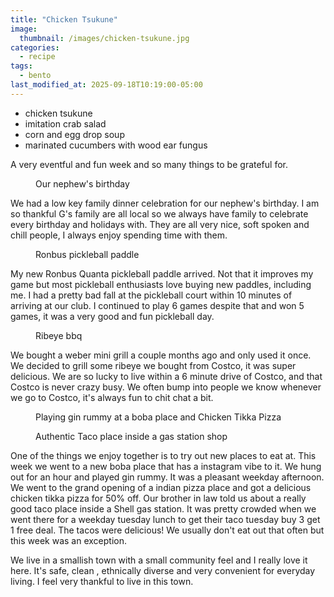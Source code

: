 ```yaml
---
title: "Chicken Tsukune"
image: 
  thumbnail: /images/chicken-tsukune.jpg
categories:
  - recipe
tags:
  - bento
last_modified_at: 2025-09-18T10:19:00-05:00
---
```


* chicken tsukune
* imitation crab salad
* corn and egg drop soup
* marinated cucumbers with wood ear fungus

A very eventful and fun week and so many things to be grateful for.

<figure class="align-left">
  <a href="#"><img src="{{ '/images/birthday-celebration.jpg' | absolute_url }}" alt=""></a>
  <figcaption>Our nephew's birthday</figcaption>
</figure> 

We had a low key family dinner celebration for our nephew's birthday. I am so thankful G's family are all local so we always have family to celebrate every birthday and holidays with. They are all very nice, soft spoken and chill people, I always enjoy spending time with them.

<figure class="align-left">
  <a href="#"><img src="{{ '/images/ronbus-paddle.jpg' | absolute_url }}" alt=""></a>
  <figcaption>Ronbus pickleball paddle</figcaption>
</figure> 

My new Ronbus Quanta pickleball paddle arrived. Not that it improves my game but most pickleball enthusiasts love buying new paddles, including me. I had a pretty bad fall at the pickleball court within 10 minutes of arriving at our club. I continued to play 6 games despite that and won 5 games, it was a very good and fun pickleball day.

<figure class="align-left">
  <a href="#"><img src="{{ '/images/ribeye-bbq.jpg' | absolute_url }}" alt=""></a>
  <figcaption>Ribeye bbq</figcaption>
</figure> 

We bought a weber mini grill a couple months ago and only used it once. We decided to grill some ribeye we bought from Costco, it was super delicious. We are so lucky to live within a 6 minute drive of Costco, and that Costco is never crazy busy. We often bump into people we know whenever we go to Costco, it's always fun to chit chat a bit. 


<figure class="align-left">
  <a href="#"><img src="{{ '/images/boba-tandoori-pizza.jpg' | absolute_url }}" alt=""></a>
  <figcaption>Playing gin rummy at a boba place and Chicken Tikka Pizza</figcaption>
</figure> 

<figure class="align-left">
  <a href="#"><img src="{{ '/images/birria-boys.jpg' | absolute_url }}" alt=""></a>
  <figcaption>Authentic Taco place inside a gas station shop</figcaption>
</figure> 
One of the things we enjoy together is to try out new places to eat at. This week we went to a new boba place that has a instagram vibe to it. We hung out for an hour and played gin rummy. It was a pleasant weekday afternoon. We went to the grand opening of a indian pizza place and got a delicious chicken tikka pizza for 50% off. Our brother in law told us about a really good taco place inside a Shell gas station. It was pretty crowded when we went there for a weekday tuesday lunch to get their taco tuesday buy 3 get 1 free deal. The tacos were delicious! We usually don't eat out that often but this week was an exception.

We live in a smallish town with a small community feel and I really love it here. It's safe, clean , ethnically diverse and very convenient for everyday living. I feel very thankful to live in this town. 



